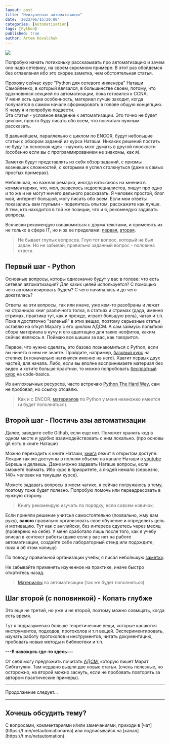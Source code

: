```yaml
---
layout: post
title: "Неизученная автоматизация"
date: '2022/06/15|20:00'
categories: [Automatisation]
tags: [Python]
published: true
author: Artem Kovalchuk
---
```


<img src="https://woohung.github.io/assets/images/automation.jpg">

Попробую начать потихоньку рассказывать про автоматизацию и зачем оно надо сетевику, на своем скромном примере. В этот раз обойдемся без оглавления ибо это скорее заметка, чем обстоятельная статья.  

Прохожу сейчас курс "Python для сетевого инженера" Наташи Самойленко, в который ввязался, в большинстве своем, потому, что вдохновился секцией по автоматизации, пока готовился к CCNA.  
У меня есть одна особенность, материал лучше заходит, когда получается в самом начале сформировать в голове общую концепцию. К чему я и попробую подвести.  
Эта статья - условное введение к автоматизации. Это точно не будет циклом, просто буду писать обо всем, что посчитаю нужным рассказать.  

В дальнейшем, параллельно с циклом по ENCOR, будут небольшие статьи с обзором заданий из курса Наташи. Никаких решений постить не буду т.к основная идея - научить мозг думать в другой плоскости (особенно если вы с программированием не знакомы, как я).  

Заметки будут представлять из себя обзор заданий, с призмы возникших сложностей, с которыми я успел столкнуться (даже в самых простых примерах).  

Небольшая, но важная ремарка, иногда натыкаюсь на мнения в комментариях, что, мол, развелось недоспециалистов, пишут про одно и то же и не могут ничего дельного рассказать. Я человек простой, блог мой, интернет большой, могу писать обо всем. Если мои ответы показались вам глупыми - поделитесь опытом, расскажите как лучше. А тем, кто находится в той же позиции, что и я, рекомендую задавать вопросы.  

Всячески рекомендую ознакомиться с двумя текстами, и применять их не только в сфере IT, но и за ее пределами: [первая](https://habr.com/ru/post/460221/), [вторая](https://ru.stackoverflow.com/help/how-to-ask).  

> Не бывает глупых вопросов. Глуп тот вопрос, который не был задан. Но не забывай, правильно заданный вопрос - половина ответа.

## Первый шаг - Python
Основные вопросы, которы однозначно будут у вас в голове: что есть сетевая автоматизация? Для каких целей используется? С помощью чего автоматизировать будем? С чего начиналась и до чего докатилась?  

Ответы на эти вопросы, так или иначе, уже кем-то разобраны и лежат на страницах книг различного толка, в статьях и стримах (дада, именно стримах, практика тут, как и прежде, играет большую роль), чатах и т.п.  
Пока я достаточно "зеленый" в этих вещах, поэтому серьезные статьи оставлю на откуп Марату с его циклом АДСМ. А сам займусь попыткой сбора материала в кучу и его адаптацию для таких неофитов, каким сейчас являюсь я. Поймаю все шишки за вас, как говорится.  

Первое, что нужно сделать, это базово познакомиться с Python, если вы ничего о нем не знаете. Пройдите, например, [базовый курс](https://stepik.org/course/67/info) на степике (я изначально наткнулся именно на него). Хватит первых двух частей, для начала. Либо, если вы вполне воспринимаете материал без видео и хотите больше практики, то можно попробовать [бесплатный курс](https://ru.code-basics.com/languages/python) на code-basics.  

Из англоязычных ресурсов, часто встречаю [Python The Hard Way](https://learnpythonthehardway.org/python3/?__s=94vd8nkdui77q2u34fpz), сам не пробовал, но ссылку отсавлю.  

> Как и с ENCOR, [материалов](https://disk.yandex.ru/d/SSY0Wy-gzbVxQw) по Python у меня немножко имеется (и будет пополняться).

## Второй шаг - Постичь азы автоматизации
Далее, заведите себе Github, если еще нет. Поможет хранить код в одном месте и удобно взаимодействовать с ним локально. (про основы git есть в книге Наташи)  

Можно переходить к книге Наташи, [книга](https://pyneng.readthedocs.io/ru/latest/contents.html) лежит в открытом доступе.  
Лекции так же доступны в полном объеме на канале Наташи в [youtube](https://www.youtube.com/playlist?list=PLah0HUih_ZRljCWNZp2N-YBVkgxiJZWEY)  
Берешь и делаешь. Даже можно задавать Наташе вопросы, если сможете поймать. Ибо курс в приоритете, а людей немало (серьезно, 140+ человек на текущем курсе).  

Можете задавать вопросы в моем чатике, я сейчас погружаюсь в тему, поэтому тоже будет полезно. Попробую помочь или переадресовать в нужную сторону.  

> Книгу рекомендую изучать по порядку, если совсем новичок.

Если приняли решение учитсья самостоятельно (похвально, жму вам руку), **важно** правильно организовать свое обучение и определить цель и мотивацию. Тут как с английски, без интереса сдуетесь через месяц (проверено на себе). У меня сработало лишь после того, как я учебу вписал в контекст работы (даже если у вас нет на работе автоматизации, создайте себе лабораторный стенд или подождите, пока я об этом напишу)  

По поводу правильной организации учебы, я писал небольшую [заметку](https://woohung.github.io/time-management/2022/02/03/Тайм-Менеджмент-ч3-Активное-обучение.html).  

Не забывайте применять изученное на практике, иначе быстро откатитесь назад.  

> [Материалы](https://disk.yandex.ru/d/TFskQuKdk3eUfg) по автоматизации (так же будет пополняться)

## Шаг второй (с половинкой) - Копать глубже
Это еще не третий, но уже и не второй, поэтому можно совмщать, когда есть время.  

Тут я подразумеваю больше теоретические вещи, которые касаются инструментов, подходов, протоколов и т.п вещей.
Экспериментировать, изучать работу протоколов и инструментов, читать документацию, пробовать новые методы и библиотеки и т.п.  

**---Я нахожусь где-то здесь---**  

От себя могу предложить почитать [АДСМ](https://linkmeup.ru/adsm/), которую пишет Марат Сибгатулин. Там недавно вышли две новые статьи. (очень полезные, но осторожно, на второй можно заснуть, если не пробовать повторять за автором практические примеры).  

<hr>
<p></p>
Продолжение следует...
<p></p>
<hr>
<h2>Хочешь обсудить тему?</h2>
С вопросами, комментариями и/или замечаниями, приходи в [чат](https://t.me/netautomationarea) или подписывайся на [канал](https://t.me/netautomation).